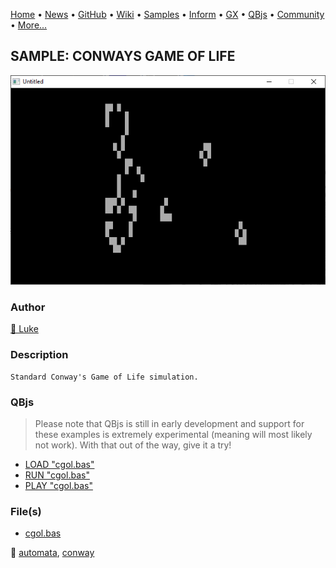 [Home](https://qb64.com) • [News](../../news.md) • [GitHub](https://github.com/QB64Official/qb64) • [Wiki](https://github.com/QB64Official/qb64/wiki) • [Samples](../../samples.md) • [Inform](../../inform.md) • [GX](../../gx.md) • [QBjs](../../qbjs.md) • [Community](../../community.md) • [More...](../../more.md)

## SAMPLE: CONWAYS GAME OF LIFE

![screenshot.png](img/screenshot.png)

### Author

[🐝 Luke](../luke.md) 

### Description

```text
Standard Conway's Game of Life simulation.
```

### QBjs

> Please note that QBjs is still in early development and support for these examples is extremely experimental (meaning will most likely not work). With that out of the way, give it a try!

* [LOAD "cgol.bas"](https://v6p9d9t4.ssl.hwcdn.net/html/5963335/index.html?src=https://qb64.com/samples/conways-game-of-life/src/cgol.bas)
* [RUN "cgol.bas"](https://v6p9d9t4.ssl.hwcdn.net/html/5963335/index.html?mode=auto&src=https://qb64.com/samples/conways-game-of-life/src/cgol.bas)
* [PLAY "cgol.bas"](https://v6p9d9t4.ssl.hwcdn.net/html/5963335/index.html?mode=play&src=https://qb64.com/samples/conways-game-of-life/src/cgol.bas)

### File(s)

* [cgol.bas](src/cgol.bas)

🔗 [automata](../automata.md), [conway](../conway.md)
